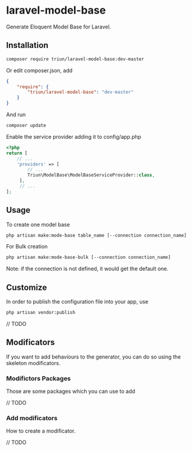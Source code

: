 # laravel-model-base

Generate Eloquent Model Base for Laravel.

## Installation

```bash
composer require triun/laravel-model-base:dev-master
```

Or edit composer.json, add

```json
{
    "require": {
        "triun/laravel-model-base": "dev-master"
    }
}
```

And run

```bash
composer update
```

Enable the service provider adding it to config/app.php

```php
<?php
return [
    // ...
    'providers' => [
        // ...
        Triun\ModelBase\ModelBaseServiceProvider::class,
     ],
     // ...
];
```

## Usage

To create one model base

```bash
php artisan make:mode-base table_name [--connection connection_name]
```

For Bulk creation

```bash
php artisan make:mode-base-bulk [--connection connection_name]
```

Note: if the connection is not defined, it would get the default one.

## Customize

In order to publish the configuration file into your app, use

```bash
php artisan vendor:publish
```

// TODO

## Modificators

If you want to add behaviours to the generator, you can do so using the skeleton modificators.

### Modifictors Packages

Those are some packages which you can use to add 

// TODO

### Add modificators

How to create a modificator.

// TODO


